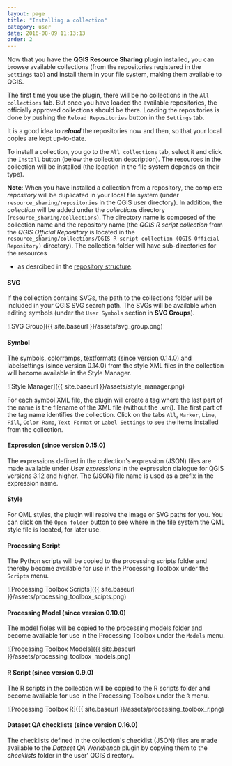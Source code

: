 ```yaml
---
layout: page
title: "Installing a collection"
category: user
date: 2016-08-09 11:13:13
order: 2
---
```

Now that you have the **QGIS Resource Sharing** plugin installed,
you can browse available collections (from the repositories
registered in the ```Settings``` tab) and install them in your
file system, making them available to QGIS.

The first time you use the plugin, there will be no collections
in the ``All collections`` tab.
But once you have loaded the available repositories, the
officially approved collections should be there.
Loading the repositories is done by pushing the
``Reload Repositories`` button in the ``Settings`` tab.

It is a good idea to ***reload*** the repositories now and then,
so that your local copies are kept up-to-date.

To install a collection, you go to the ``All collections`` tab,
select it and click the ```Install``` button (below the collection
description).
The resources in the collection will be installed (the location
in the file system depends on their type).

**Note**: When you have installed a collection from a repository,
  the complete *repository* will be duplicated in your local file
  system (under ``resource_sharing/repositories`` in the QGIS
  user directory). In addition, the *collection* will be added under
  the *collections* directory (``resource_sharing/collections``).
  The directory name is composed of the collection name and the
  repository name (the *QGIS R script collection* from the
  *QGIS Official Repository* is located in the
  ``resource_sharing/collections/QGIS R script collection (QGIS Official Repository)``
  directory).
  The collection folder will have sub-directories for the resources
  - as desrcibed in the
  <a href="../author/repository-structure.html">repository structure</a>.

#### SVG
If the collection contains SVGs, the path to the collections
folder will be included in your QGIS SVG search path.
The SVGs will be available when editing symbols (under the
``User Symbols`` section in **SVG Groups**).

![SVG Group]({{ site.baseurl }}/assets/svg_group.png)

#### Symbol
The symbols, colorramps, textformats (since version 0.14.0) and
labelsettings (since version 0.14.0) from the style XML files in the
collection will become available in the Style Manager. 

![Style Manager]({{ site.baseurl }}/assets/style_manager.png)

For each symbol XML file, the plugin will create a tag where the last
part of the name is the filename of the XML file (without the *.xml*).
The first part of the tag name identifies the collection.
Click on the tabs ```All```, ```Marker```, ```Line```, ```Fill```,
```Color Ramp```, ```Text Format``` or ```Label Settings```
to see the items installed from the collection.

#### Expression (since version 0.15.0)
The expressions defined in the collection's expression (JSON) files
are made available under *User expressions* in the expression
dialogue for QGIS versions 3.12 and higher.
The (JSON) file name is used as a prefix in the expression name.

#### Style
For QML styles, the plugin will resolve the image or SVG paths for
you.
You can click on the ```Open folder``` button to see where in the
file system the QML style file is located, for later use.

#### Processing Script
The Python scripts will be copied to the processing scripts folder
and thereby become available for use in the Processing Toolbox under
the ```Scripts``` menu.

![Processing Toolbox Scripts]({{ site.baseurl }}/assets/processing_toolbox_scipts.png)

#### Processing Model (since version 0.10.0)
The model fioles will be copied to the processing models folder and
become available for use in the Processing Toolbox under the
```Models``` menu.

![Processing Toolbox Models]({{ site.baseurl }}/assets/processing_toolbox_models.png)

#### R Script (since version 0.9.0)
The R scripts in the collection will be copied to the R scripts folder
and become available for use in the Processing Toolbox under the
```R``` menu.

![Processing Toolbox R]({{ site.baseurl }}/assets/processing_toolbox_r.png)

#### Dataset QA checklists (since version 0.16.0)
The checklists defined in the collection's checklist (JSON) files
are made available to the *Dataset QA Workbench* plugin by copying
them to the *checklists* folder in the user' QGIS directory.


